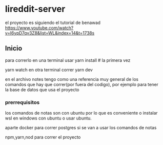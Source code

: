 # lireddit-server

el proyecto es siguiendo el tutorial de benawad https://www.youtube.com/watch?v=I6ypD7qv3Z8&list=WL&index=14&t=1738s

## Inicio 

para correrlo en una terminal usar 
yarn install # la primera vez

yarn watch
en otra terminal correr 
yarn dev

en el archivo notes tengo como una referencia muy general de los comandos que hay que correr(por fuera del codigo), por ejemplo para tener la base de datos que usa el proyecto

### prerrequisitos

los comandos de notas son con ubuntu por lo que es conveniente o instalar wsl en windows con ubuntu o usar ubuntu.

aparte docker para correr postgres si se van a usar los comandos de notas

npm,yarn,nod para correr el proyecto

